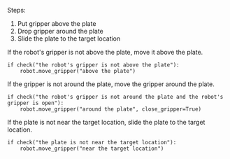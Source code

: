 

Steps:
1. Put gripper above the plate
2. Drop gripper around the plate
3. Slide the plate to the target location

If the robot's gripper is not above the plate, move it above the plate.
```
if check("the robot's gripper is not above the plate"):
    robot.move_gripper("above the plate")
```

If the gripper is not around the plate, move the gripper around the plate.
```
if check("the robot's gripper is not around the plate and the robot's gripper is open"):
    robot.move_gripper("around the plate", close_gripper=True)
```

If the plate is not near the target location, slide the plate to the target location.
```
if check("the plate is not near the target location"):
    robot.move_gripper("near the target location")
```